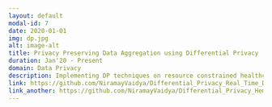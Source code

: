 ```yaml
---
layout: default
modal-id: 7
date: 2020-01-01
img: dp.jpg
alt: image-alt
title: Privacy Preserving Data Aggregation using Differential Privacy
duration: Jan'20 - Present
domain: Data Privacy
description: Implementing DP techniques on resource constrained healthcare IoT edge devices for collection of real time data streams and privatization of Systolic Blood Pressure prediction for Hemodialysis using the HEMOBP dataset.
link: https://github.com/NiramayVaidya/Differential_Privacy_Real_Time_Data_Aggregation
link_another: https://github.com/NiramayVaidya/Differential_Privacy_Hemodialysis_SBP_Prediction
---
```

